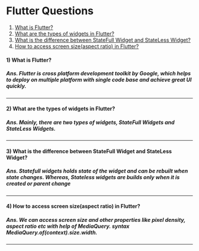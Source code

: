 <h1>Flutter Questions</h1>
<!--
<h4>4) </h4>
<h5>Ans. </h5>
<hr>
-->
<ol>
<a href="#1"><li>What is Flutter?</li></a>
<a href="#2"><li> What are the types of widgets in Flutter?</li></a>
<a href="#3"><li>What is the difference between StateFull Widget and StateLess Widget?</li></a>
<a href="#4"><li>How to access screen size(aspect ratio) in Flutter?</li></a>
</ol>
<h4 id="1">1) What is Flutter? </h4>
<h5>Ans. Flutter is cross platform development toolkit by Google, which helps to deploy on multiple platform with single code base and achieve great UI quickly.</h5>
<hr>
<h4 id="2">2) What are the types of widgets in Flutter? </h4>
<h5>Ans. Mainly, there are two types of widgets, StateFull Widgets and StateLess Widgets.</h5>
<hr>
<h4 id="3">3)  What is the difference between StateFull Widget and StateLess Widget?</h4>
<h5>Ans. Statefull widgets holds state of the widget and can be rebuilt when state changes. Whereas, Stateless widgets are builds only when it is created or parent change</h5>
<hr>
<h4 id="4">4) How to access screen size(aspect ratio) in Flutter?</h4>
<h5>Ans. We can access screen size and other properties like pixel density, aspect ratio etc with help of MediaQuery. syntax MediaQuery.of(context).size.width.</h5>
<hr>
